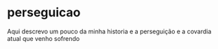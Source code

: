 # perseguicao
Aqui descrevo um pouco da minha historia e a perseguição e a covardia atual que venho sofrendo 

